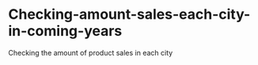 # Checking-amount-sales-each-city-in-coming-years
Checking the amount of product sales in each city
